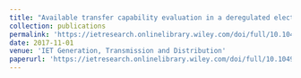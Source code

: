 ```yaml
---
title: "Available transfer capability evaluation in a deregulated electricity market considering correlated wind power"
collection: publications
permalink: 'https://ietresearch.onlinelibrary.wiley.com/doi/full/10.1049/iet-gtd.2016.1883'
date: 2017-11-01
venue: 'IET Generation, Transmission and Distribution'
paperurl: 'https://ietresearch.onlinelibrary.wiley.com/doi/full/10.1049/iet-gtd.2016.1883'
---
```

